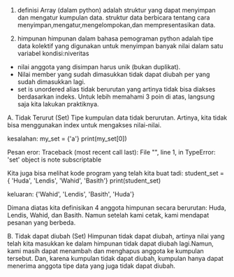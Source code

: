1. definisi
    Array (dalam python) adalah struktur yang dapat menyimpan dan mengatur kumpulan data.
struktur data berbicara tentang cara menyimpan,mengatur,mengelompokan,dan mempresentasikan data.

2. himpunan
    himpunan dalam bahasa pemograman python adalah tipe data kolektif yang digunakan untuk
menyimpan banyak nilai dalam satu variabel
kondisi:niveritas

- nilai anggota yang disimpan harus unik (bukan duplikat).
- Nilai member yang sudah dimasukkan tidak dapat diubah per yang sudah dimasukkan lagi.
- set is unordered alias tidak berurutan yang artinya tidak bisa diakses berdasarkan indeks.
Untuk lebih memahami 3 poin di atas, langsung saja kita lakukan praktiknya.

A. Tidak Terurut (Set)
    Tipe kumpulan data tidak berurutan. Artinya, kita tidak bisa menggunakan index untuk mengakses nilai-nilai.

 kesalahan:
 my_set = {'a'} 
 print(my_set[0])

 Pesan eror:
 Traceback (most recent call last):
 File "<stdin>", line 1, in <module> 
 TypeError: 'set' object is note subscriptable

 Kita juga bisa melihat kode program yang telah kita buat tadi:
 student_set = { 'Huda', 'Lendis', 'Wahid', 'Basith'} 
 print(student_set)

 keluaran:
 {'Wahid', 'Lendis', 'Basith', 'Huda'}

Dimana diatas kita definisikan 4 anggota himpunan secara berurutan: Huda, Lendis, Wahid, dan Basith. Namun setelah kami cetak, kami mendapat pesanan yang berbeda.

B. Tidak dapat diubah (Set)
    Himpunan tidak dapat diubah, artinya nilai yang telah kita masukkan ke dalam himpunan tidak dapat diubah lagi.Namun, kami masih dapat menambah dan menghapus anggota ke kumpulan tersebut. Dan, karena kumpulan tidak dapat diubah, kumpulan hanya dapat menerima anggota tipe data yang juga tidak dapat diubah.
